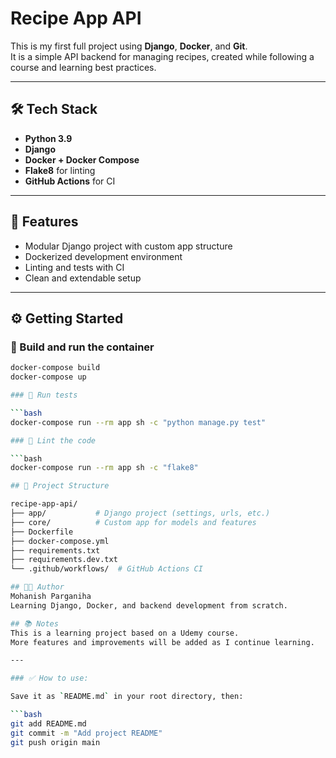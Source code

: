 # Recipe App API

This is my first full project using **Django**, **Docker**, and **Git**.  
It is a simple API backend for managing recipes, created while following a course and learning best practices.

---

## 🛠️ Tech Stack

- **Python 3.9**
- **Django**
- **Docker + Docker Compose**
- **Flake8** for linting
- **GitHub Actions** for CI

---

## 🚀 Features

- Modular Django project with custom app structure
- Dockerized development environment
- Linting and tests with CI
- Clean and extendable setup

---

## ⚙️ Getting Started

### 🔧 Build and run the container

```bash
docker-compose build
docker-compose up

### 🧪 Run tests

```bash 
docker-compose run --rm app sh -c "python manage.py test"

### 🧼 Lint the code

```bash
docker-compose run --rm app sh -c "flake8"

## 📁 Project Structure

recipe-app-api/
├── app/           # Django project (settings, urls, etc.)
├── core/          # Custom app for models and features
├── Dockerfile
├── docker-compose.yml
├── requirements.txt
├── requirements.dev.txt
└── .github/workflows/  # GitHub Actions CI

## 👨‍💻 Author
Mohanish Parganiha
Learning Django, Docker, and backend development from scratch.

## 📚 Notes
This is a learning project based on a Udemy course.
More features and improvements will be added as I continue learning.

---

### ✅ How to use:

Save it as `README.md` in your root directory, then:

```bash
git add README.md
git commit -m "Add project README"
git push origin main
